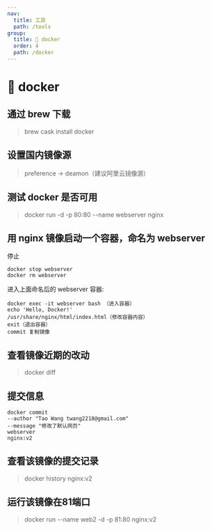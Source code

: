 ```yaml
---
nav:
  title: 工具
  path: /tools
group:
  title: 💊 docker
  order: 4
  path: /docker
---
```


# 💊 docker

## 通过 brew 下载
> brew cask install docker

## 设置国内镜像源
> preference -> deamon（建议阿里云镜像源）

## 测试 docker 是否可用

> docker run -d -p 80:80 --name webserver nginx

## 用 nginx 镜像启动一个容器，命名为 webserver
停止
```
docker stop webserver
docker rm webserver
```
进入上面命名后的 webserver 容器:
```
docker exec -it webserver bash （进入容器）
echo 'Hello, Docker!'
/usr/share/nginx/html/index.html（修改容器内容）
exit（退出容器）
commit 复制镜像
```

## 查看镜像近期的改动
> docker diff

## 提交信息
```
docker commit
--author "Tao Wang twang2218@gmail.com" 
--message "修改了默认网页" 
webserver 
nginx:v2
```

## 查看该镜像的提交记录

> docker history nginx:v2

## 运行该镜像在81端口

> docker run --name web2 -d -p 81:80 nginx:v2
